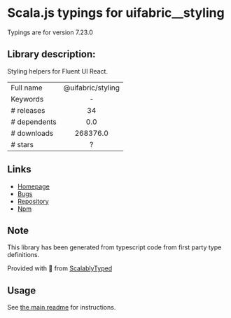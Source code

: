 
# Scala.js typings for uifabric__styling

Typings are for version 7.23.0

## Library description:
Styling helpers for Fluent UI React.

|                    |                 |
| ------------------ | :-------------: |
| Full name          | @uifabric/styling |
| Keywords           | - |
| # releases         | 34 |
| # dependents       | 0.0 |
| # downloads        | 268376.0 |
| # stars            | ? |

## Links
- [Homepage](https://github.com/microsoft/fluentui#readme)
- [Bugs](https://github.com/microsoft/fluentui/issues)
- [Repository](https://github.com/microsoft/fluentui)
- [Npm](https://www.npmjs.com/package/%40uifabric%2Fstyling)
    


## Note
This library has been generated from typescript code from first party type definitions.

Provided with :purple_heart: from [ScalablyTyped](https://github.com/oyvindberg/ScalablyTyped)

## Usage
See [the main readme](../../readme.md) for instructions.


